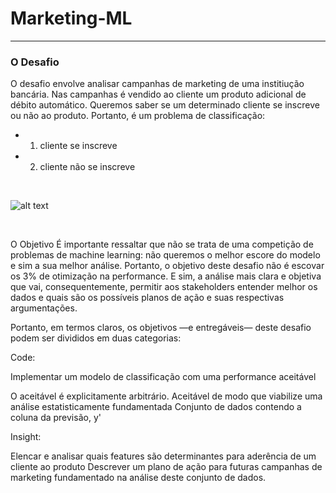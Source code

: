 # Marketing-ML
<hr>


### O Desafio
O desafio envolve analisar campanhas de marketing de uma institiução bancária. Nas campanhas é vendido ao cliente um produto adicional de débito automático. Queremos saber se um determinado cliente se inscreve ou não ao produto. Portanto, é um problema de classificação:

* 1. cliente se inscreve
* 2. cliente não se inscreve

<br>

![alt text](https://cendyn.com/wp-content/uploads/2019/04/AdobeStock_240428469.jpg)

<br>

O Objetivo
É importante ressaltar que não se trata de uma competição de problemas de machine learning: não queremos o melhor escore do modelo e sim a sua melhor análise. Portanto, o objetivo deste desafio não é escovar os 3% de otimização na performance. E sim, a análise mais clara e objetiva que vai, consequentemente, permitir aos stakeholders entender melhor os dados e quais são os possíveis planos de ação e suas respectivas argumentações.

Portanto, em termos claros, os objetivos —e entregáveis— deste desafio podem ser divididos em duas categorias:

Code:

Implementar um modelo de classificação com uma performance aceitável

O aceitável é explicitamente arbitrário. Aceitável de modo que viabilize uma análise estatisticamente fundamentada
Conjunto de dados contendo a coluna da previsão, y'

Insight:

Elencar e analisar quais features são determinantes para aderência de um cliente ao produto
Descrever um plano de ação para futuras campanhas de marketing fundamentado na análise deste conjunto de dados.
